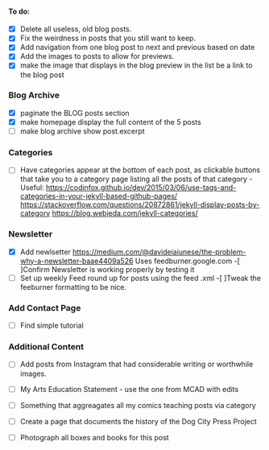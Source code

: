 #### To do:
- [x] Delete all useless, old blog posts.
- [x] Fix the weirdness in posts that you still want to keep.
- [x] Add navigation from one blog post to next and previous based on date
- [x] Add the images to posts to allow for previews.
- [x] make the image  that displays in the blog preview in the list be a link to the blog post

### Blog Archive
- [x] paginate the BLOG posts section 
- [x] make homepage display the full content of the 5 posts
- [ ] make blog archive show post.excerpt

### Categories
- [ ] Have categories appear at the bottom of each post, as clickable buttons that take you to a category page listing all the posts of that category - Useful: https://codinfox.github.io/dev/2015/03/06/use-tags-and-categories-in-your-jekyll-based-github-pages/ https://stackoverflow.com/questions/20872861/jekyll-display-posts-by-category https://blog.webjeda.com/jekyll-categories/

### Newsletter
-[x] Add newlsetter https://medium.com/@davideiaiunese/the-problem-why-a-newsletter-baae4409a526
Uses feedburner.google.com
-[ ]Confirm Newsletter is working properly by testing it
-[ ] Set up weekly Feed round up for posts using the feed .xml
-[ ]Tweak the feeburner formatting to be nice.

### Add Contact Page
- [ ] Find simple tutorial

### Additional Content
- [ ] Add posts from Instagram that had considerable writing or worthwhile images.
- [ ] My Arts Education Statement - use the one from MCAD with edits
- [ ] Something that aggreagates all my comics teaching posts via category
- [ ] Create a page that documents the history of the Dog City Press Project
- [ ] Photograph all boxes and books for this post

